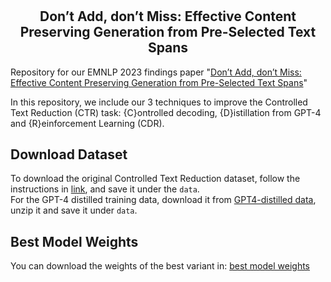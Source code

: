 # <h2 align="center"> Don’t Add, don’t Miss: Effective Content Preserving Generation from Pre-Selected Text Spans </h2>

Repository for our EMNLP 2023 findings paper "[Don’t Add, don’t Miss: Effective Content Preserving Generation from Pre-Selected Text Spans](https://aclanthology.org/2023.findings-emnlp.852/)"

In this repository, we include our 3 techniques to improve the Controlled Text Reduction (CTR) task: {C}ontrolled decoding, {D}istillation from GPT-4 and {R}einforcement Learning (CDR).

## Download Dataset
To download the original Controlled Text Reduction dataset, follow the instructions in [link](https://github.com/lovodkin93/Controlled_Text_Reduction), and save it under the `data`. \
For the GPT-4 distilled training data, download it from [GPT4-distilled data](https://drive.google.com/file/d/1fNpuJEOPCKKznUHQud16rAkc7lrh98Ya/view?usp=sharing), unzip it and save it under `data`.



## Best Model Weights
You can download the weights of the best variant in:
[best model weights](https://drive.google.com/drive/folders/11k_BTiXD6ItjEhN4wp267HRjg1euttL7?usp=sharing)
